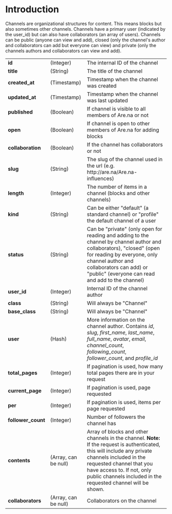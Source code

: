 # Introduction 

Channels are organizational structures for content. This means blocks but also sometimes other channels. Channels have a primary user (indicated by the user_id) but can also have collaborators (an array of users). Channels can be public (anyone can view and add), closed (only the channel's author and collaborators can add but everyone can view) and private (only the channels authors and collaborators can view and add).


<table>
  <tbody>
    <tr>
      <td><b>id</b></td>
      <td>(Integer)</td>
      <td>The internal ID of the channel</td>
    </tr>
    <tr>
      <td><b>title</b></td>
      <td>(String)</td>
      <td>The title of the channel</td>
    </tr>
    <tr>
      <td><b>created_at</b></td>
      <td>(Timestamp)</td>
      <td>Timestamp when the channel was created</td>
    </tr>
    <tr>
      <td><b>updated_at</b></td>
      <td>(Timestamp)</td>
      <td>Timestamp when the channel was last updated</td>
    </tr>
    <tr>
      <td><b>published</b></td>
      <td>(Boolean)</td>
      <td>If channel is visible to all members of Are.na or not</td>
    </tr>
    <tr>
      <td><b>open</b></td>
      <td>(Boolean)</td>
      <td>If channel is open to other members of Are.na for adding blocks</td>
    </tr>
    <tr>
      <td><b>collaboration</b></td>
      <td>(Boolean)</td>
      <td>If the channel has collaborators or not</td>
    </tr>
    <tr>
      <td><b>slug</b></td>
      <td>(String)</td>
      <td>
        The slug of the channel used in the url (e.g.
        http://are.na/Are.na-influences)
      </td>
    </tr>
    <tr>
      <td><b>length</b></td>
      <td>(Integer)</td>
      <td>The number of items in a channel (blocks and other channels)</td>
    </tr>
    <tr>
      <td><b>kind</b></td>
      <td>(String)</td>
      <td>
        Can be either "default" (a standard channel) or "profile" the default
        channel of a user
      </td>
    </tr>
    <tr>
      <td><b>status</b></td>
      <td>(String)</td>
      <td>
        Can be "private" (only open for reading and adding to the channel by
        channel author and collaborators), "closed" (open for reading by
        everyone, only channel author and collaborators can add) or "public"
        (everyone can read and add to the channel)
      </td>
    </tr>
    <tr>
      <td><b>user_id</b></td>
      <td>(Integer)</td>
      <td>Internal ID of the channel author</td>
    </tr>
    <tr>
      <td><b>class</b></td>
      <td>(String)</td>
      <td>Will always be "Channel"</td>
    </tr>
    <tr>
      <td><b>base_class</b></td>
      <td>(String)</td>
      <td>Will always be "Channel"</td>
    </tr>
    <tr>
      <td><b>user</b></td>
      <td>(Hash)</td>
      <td>
        More information on the channel author. Contains <i>id</i>, <i>slug</i>,
        <i>first_name</i>, <i>last_name</i>, <i>full_name</i>, <i>avatar</i>,
        <i>email</i>, <i>channel_count</i>, <i>following_count</i>,
        <i>follower_count</i>, and <i>profile_id</i>
      </td>
    </tr>
    <tr>
      <td><b>total_pages</b></td>
      <td>(Integer)</td>
      <td>
        If pagination is used, how many total pages there are in your request
      </td>
    </tr>
    <tr>
      <td><b>current_page</b></td>
      <td>(Integer)</td>
      <td>If pagination is used, page requested</td>
    </tr>
    <tr>
      <td><b>per</b></td>
      <td>(Integer)</td>
      <td>If pagination is used, items per page requested</td>
    </tr>
    <tr>
      <td><b>follower_count</b></td>
      <td>(Integer)</td>
      <td>Number of followers the channel has</td>
    </tr>
    <tr>
      <td><b>contents</b></td>
      <td>(Array, can be null)</td>
      <td>
        Array of blocks and other channels in the channel. <b>Note:</b> If the
        request is authenticated, this will include any private channels
        included in the requested channel that you have access to. If not, only
        public channels included in the requested channel will be shown.
      </td>
    </tr>
    <tr>
      <td><b>collaborators</b></td>
      <td>(Array, can be null)</td>
      <td>Collaborators on the channel</td>
    </tr>
  </tbody>
</table>
